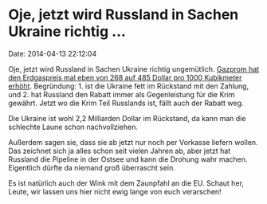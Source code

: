 Oje, jetzt wird Russland in Sachen Ukraine richtig \...
=======================================================

Date: 2014-04-13 22:12:04

Oje, jetzt wird Russland in Sachen Ukraine richtig ungemütlich. [Gazprom
hat den Erdgaspreis mal eben von 268 auf 485 Dollar pro 1000 Kubikmeter
erhöht](http://www.tagesschau.de/ausland/ukraine-konflikt126.html).
Begründung: 1. ist die Ukraine fett im Rückstand mit den Zahlung, und 2.
hat Russland den Rabatt immer als Gegenleistung für die Krim gewährt.
Jetzt wo die Krim Teil Russlands ist, fällt auch der Rabatt weg.

Die Ukraine ist wohl 2,2 Milliarden Dollar im Rückstand, da kann man die
schlechte Laune schon nachvollziehen.

Außerdem sagen sie, dass sie ab jetzt nur noch per Vorkasse liefern
wollen. Das zeichnet sich ja alles schon seit vielen Jahren ab, aber
jetzt hat Russland die Pipeline in der Ostsee und kann die Drohung wahr
machen. Eigentlich dürfte da niemand groß überrascht sein.

Es ist natürlich auch der Wink mit dem Zaunpfahl an die EU. Schaut her,
Leute, wir lassen uns hier nicht ewig lange von euch verarschen!
